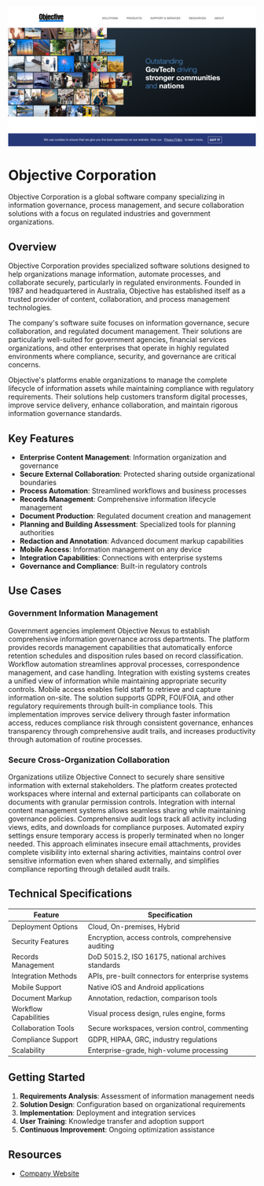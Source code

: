![Objective Corporation](assets\objective-corporation.png)

# Objective Corporation

Objective Corporation is a global software company specializing in information governance, process management, and secure collaboration solutions with a focus on regulated industries and government organizations.

## Overview

Objective Corporation provides specialized software solutions designed to help organizations manage information, automate processes, and collaborate securely, particularly in regulated environments. Founded in 1987 and headquartered in Australia, Objective has established itself as a trusted provider of content, collaboration, and process management technologies.

The company's software suite focuses on information governance, secure collaboration, and regulated document management. Their solutions are particularly well-suited for government agencies, financial services organizations, and other enterprises that operate in highly regulated environments where compliance, security, and governance are critical concerns.

Objective's platforms enable organizations to manage the complete lifecycle of information assets while maintaining compliance with regulatory requirements. Their solutions help customers transform digital processes, improve service delivery, enhance collaboration, and maintain rigorous information governance standards.

## Key Features

- **Enterprise Content Management**: Information organization and governance
- **Secure External Collaboration**: Protected sharing outside organizational boundaries
- **Process Automation**: Streamlined workflows and business processes
- **Records Management**: Comprehensive information lifecycle management
- **Document Production**: Regulated document creation and management
- **Planning and Building Assessment**: Specialized tools for planning authorities
- **Redaction and Annotation**: Advanced document markup capabilities
- **Mobile Access**: Information management on any device
- **Integration Capabilities**: Connections with enterprise systems
- **Governance and Compliance**: Built-in regulatory controls

## Use Cases

### Government Information Management

Government agencies implement Objective Nexus to establish comprehensive information governance across departments. The platform provides records management capabilities that automatically enforce retention schedules and disposition rules based on record classification. Workflow automation streamlines approval processes, correspondence management, and case handling. Integration with existing systems creates a unified view of information while maintaining appropriate security controls. Mobile access enables field staff to retrieve and capture information on-site. The solution supports GDPR, FOI/FOIA, and other regulatory requirements through built-in compliance tools. This implementation improves service delivery through faster information access, reduces compliance risk through consistent governance, enhances transparency through comprehensive audit trails, and increases productivity through automation of routine processes.

### Secure Cross-Organization Collaboration

Organizations utilize Objective Connect to securely share sensitive information with external stakeholders. The platform creates protected workspaces where internal and external participants can collaborate on documents with granular permission controls. Integration with internal content management systems allows seamless sharing while maintaining governance policies. Comprehensive audit logs track all activity including views, edits, and downloads for compliance purposes. Automated expiry settings ensure temporary access is properly terminated when no longer needed. This approach eliminates insecure email attachments, provides complete visibility into external sharing activities, maintains control over sensitive information even when shared externally, and simplifies compliance reporting through detailed audit trails.

## Technical Specifications

| Feature | Specification |
|---------|---------------|
| Deployment Options | Cloud, On-premises, Hybrid |
| Security Features | Encryption, access controls, comprehensive auditing |
| Records Management | DoD 5015.2, ISO 16175, national archives standards |
| Integration Methods | APIs, pre-built connectors for enterprise systems |
| Mobile Support | Native iOS and Android applications |
| Document Markup | Annotation, redaction, comparison tools |
| Workflow Capabilities | Visual process design, rules engine, forms |
| Collaboration Tools | Secure workspaces, version control, commenting |
| Compliance Support | GDPR, HIPAA, GRC, industry regulations |
| Scalability | Enterprise-grade, high-volume processing |

## Getting Started

1. **Requirements Analysis**: Assessment of information management needs
2. **Solution Design**: Configuration based on organizational requirements
3. **Implementation**: Deployment and integration services
4. **User Training**: Knowledge transfer and adoption support
5. **Continuous Improvement**: Ongoing optimization assistance

## Resources

- [Company Website](https://www.objective.com/)
